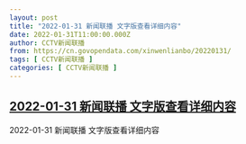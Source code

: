 ```yaml
---
layout: post
title: "2022-01-31 新闻联播 文字版查看详细内容"
date: 2022-01-31T11:00:00.000Z
author: CCTV新闻联播
from: https://cn.govopendata.com/xinwenlianbo/20220131/
tags: [ CCTV新闻联播 ]
categories: [ CCTV新闻联播 ]
---
```

<!--1643626800000-->
[2022-01-31 新闻联播 文字版查看详细内容](https://cn.govopendata.com/xinwenlianbo/20220131/)
------

<div>
2022-01-31 新闻联播 文字版查看详细内容
</div>
